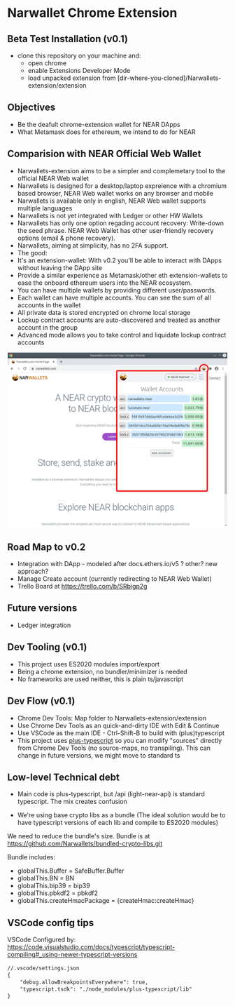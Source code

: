# Narwallet Chrome Extension 

## Beta Test Installation (v0.1)

* clone this repository on your machine and:
  * open chrome
  * enable Extensions Developer Mode
  * load unpacked extension from [dir-where-you-cloned]/Narwallets-extension/extension

## Objectives
* Be the deafult chrome-extension wallet for NEAR DApps
* What Metamask does for ethereum, we intend to do for NEAR

## Comparision with NEAR Official Web Wallet
* Narwallets-extension aims to be a simpler and complemetary tool to the official NEAR Web wallet
* Narwallets is designed for a desktop/laptop expreience with a chromium based browser, NEAR Web wallet works on any browser and mobile
* Narwallets is available only in english, NEAR Web wallet supports multiple languages
* Narwallets is not yet integrated with Ledger or other HW Wallets
* Narwallets has only one option regading account recovery: Write-down the seed phrase. NEAR Web Wallet has other user-friendly recovery options (email & phone recovery).
* Narwallets, aiming at simplicity, has no 2FA support.
* The good:
* It's an extension-wallet: With v0.2 you'll be able to interact with DApps without leaving the DApp site
* Provide a similar experience as Metamask/other eth extension-wallets to ease the onboard ethereum users into the NEAR ecosystem.
* You can have multiple wallets by providing different user/passwords. 
* Each wallet can have multiple accounts. You can see the sum of all accounts in the wallet
* All private data is stored encrypted on chrome local storage
* Lockup contract accounts are auto-discovered and treated as another account in the group
* Advanced mode allows you to take control and liquidate lockup contract accounts

![multiple accounts and total](docs/images/multiple-accounts-and-total.png)


## Road Map to v0.2
* Integration with DApp - modeled after docs.ethers.io/v5 ? other? new approach?
* Manage Create account (currently redirecting to NEAR Web Wallet)
* Trello Board at https://trello.com/b/SRbigp2g

## Future versions
* Ledger integration

## Dev Tooling (v0.1)
* This project uses ES2020 modules import/export
* Being a chrome extension, no bundler/minimizer is needed 
* No frameworks are used neither, this is plain ts/javascript

## Dev Flow (v0.1)
* Chrome Dev Tools: Map folder to Narwallets-extension/extension
* Use Chrome Dev Tools as an quick-and-dirty IDE with Edit & Continue
* Use VSCode as the main IDE - Ctrl-Shift-B to build with (plus)typescript
* This project uses [plus-typescript](github.com/luciotato/plus-typescript) so you can modify "sources" directly from Chrome Dev Tools (no source-maps, no transpiling).  This can change in future versions, we might move to standard ts

## Low-level Technical debt

* Main code is plus-typescript, but /api (light-near-api) is standard typescript. The mix creates confusion

* We're using base crypto libs as a bundle (The ideal solution would be to have typescript versions of each lib and compile to ES2020 modules) 

We need to reduce the bundle's size. Bundle is at https://github.com/Narwallets/bundled-crypto-libs.git

Bundle includes:

* globalThis.Buffer = SafeBuffer.Buffer
* globalThis.BN = BN
* globalThis.bip39 = bip39
* globalThis.pbkdf2 = pbkdf2
* globalThis.createHmacPackage = {createHmac:createHmac} 


## VSCode config tips

VSCode Configured by: https://code.visualstudio.com/docs/typescript/typescript-compiling#_using-newer-typescript-versions

    //.vscode/settings.json
    {
        "debug.allowBreakpointsEverywhere": true,
        "typescript.tsdk": "./node_modules/plus-typescript/lib"
    }
